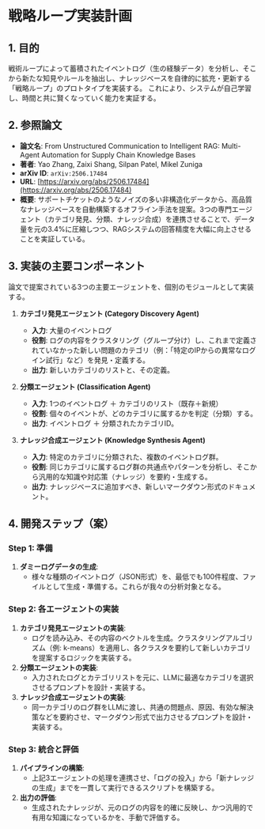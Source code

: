 # 戦略ループ実装計画

## 1. 目的

戦術ループによって蓄積されたイベントログ（生の経験データ）を分析し、そこから新たな知見やルールを抽出し、ナレッジベースを自律的に拡充・更新する「戦略ループ」のプロトタイプを実装する。
これにより、システムが自己学習し、時間と共に賢くなっていく能力を実証する。

## 2. 参照論文

- **論文名**: From Unstructured Communication to Intelligent RAG: Multi-Agent Automation for Supply Chain Knowledge Bases
- **著者**: Yao Zhang, Zaixi Shang, Silpan Patel, Mikel Zuniga
- **arXiv ID**: `arXiv:2506.17484`
- **URL**: [https://arxiv.org/abs/2506.17484](https://arxiv.org/abs/2506.17484)
- **概要**: サポートチケットのようなノイズの多い非構造化データから、高品質なナレッジベースを自動構築するオフライン手法を提案。3つの専門エージェント（カテゴリ発見、分類、ナレッジ合成）を連携させることで、データ量を元の3.4%に圧縮しつつ、RAGシステムの回答精度を大幅に向上させることを実証している。

## 3. 実装の主要コンポーネント

論文で提案されている3つの主要エージェントを、個別のモジュールとして実装する。

1.  **カテゴリ発見エージェント (Category Discovery Agent)**
    *   **入力**: 大量のイベントログ
    *   **役割**: ログの内容をクラスタリング（グループ分け）し、これまで定義されていなかった新しい問題のカテゴリ（例：「特定のIPからの異常なログイン試行」など）を発見・定義する。
    *   **出力**: 新しいカテゴリのリストと、その定義。

2.  **分類エージェント (Classification Agent)**
    *   **入力**: 1つのイベントログ ＋ カテゴリのリスト（既存＋新規）
    *   **役割**: 個々のイベントが、どのカテゴリに属するかを判定（分類）する。
    *   **出力**: イベントログ ＋ 分類されたカテゴリID。

3.  **ナレッジ合成エージェント (Knowledge Synthesis Agent)**
    *   **入力**: 特定のカテゴリに分類された、複数のイベントログ群。
    *   **役割**: 同じカテゴリに属するログ群の共通点やパターンを分析し、そこから汎用的な知識や対応策（ナレッジ）を要約・生成する。
    *   **出力**: ナレッジベースに追加すべき、新しいマークダウン形式のドキュメント。

## 4. 開発ステップ（案）

### Step 1: 準備
1.  **ダミーログデータの生成**:
    *   様々な種類のイベントログ（JSON形式）を、最低でも100件程度、ファイルとして生成・準備する。これらが我々の分析対象となる。

### Step 2: 各エージェントの実装
1.  **カテゴリ発見エージェントの実装**:
    *   ログを読み込み、その内容のベクトルを生成。クラスタリングアルゴリズム（例: k-means）を適用し、各クラスタを要約して新しいカテゴリを提案するロジックを実装する。
2.  **分類エージェントの実装**:
    *   入力されたログとカテゴリリストを元に、LLMに最適なカテゴリを選択させるプロンプトを設計・実装する。
3.  **ナレッジ合成エージェントの実装**:
    *   同一カテゴリのログ群をLLMに渡し、共通の問題点、原因、有効な解決策などを要約させ、マークダウン形式で出力させるプロンプトを設計・実装する。

### Step 3: 統合と評価
1.  **パイプラインの構築**:
    *   上記3エージェントの処理を連携させ、「ログの投入」から「新ナレッジの生成」までを一貫して実行できるスクリプトを構築する。
2.  **出力の評価**:
    *   生成されたナレッジが、元のログの内容を的確に反映し、かつ汎用的で有用な知識になっているかを、手動で評価する。 